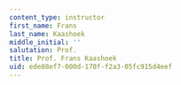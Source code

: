 ```yaml
---
content_type: instructor
first_name: Frans
last_name: Kaashoek
middle_initial: ''
salutation: Prof.
title: Prof. Frans Kaashoek
uid: ede88ef7-000d-170f-f2a3-05fc915d4eef
---
```

